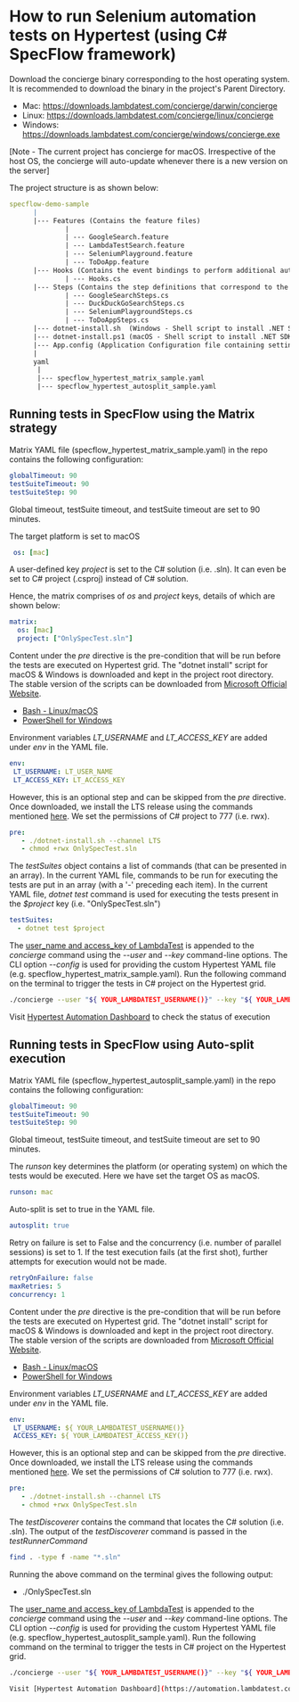 # How to run Selenium automation tests on Hypertest (using C# SpecFlow framework)

Download the concierge binary corresponding to the host operating system. It is recommended to download the binary in the project's Parent Directory.

* Mac: https://downloads.lambdatest.com/concierge/darwin/concierge
* Linux: https://downloads.lambdatest.com/concierge/linux/concierge
* Windows: https://downloads.lambdatest.com/concierge/windows/concierge.exe

[Note - The current project has concierge for macOS. Irrespective of the host OS, the concierge will auto-update whenever there is a new version on the server]

The project structure is as shown below:

```yaml
specflow-demo-sample
      |
      |--- Features (Contains the feature files)
              |
              | --- GoogleSearch.feature
              | --- LambdaTestSearch.feature
              | --- SeleniumPlayground.feature
              | --- ToDoApp.feature
      |--- Hooks (Contains the event bindings to perform additional automation logic)
              | --- Hooks.cs
      |--- Steps (Contains the step definitions that correspond to the feature files)
              | --- GoogleSearchSteps.cs
              | --- DuckDuckGoSearchSteps.cs
              | --- SeleniumPlaygroundSteps.cs
              | --- ToDoAppSteps.cs
      |--- dotnet-install.sh  (Windows - Shell script to install .NET SDK, including .NET CLI & shared runtime)
      |--- dotnet-install.ps1 (macOS - Shell script to install .NET SDK, including .NET CLI & shared runtime)
      |--- App.config (Application Configuration file containing settings specific to the app)
      |
      yaml
       |
       |--- specflow_hypertest_matrix_sample.yaml
       |--- specflow_hypertest_autosplit_sample.yaml
```

## Running tests in SpecFlow using the Matrix strategy

Matrix YAML file (specflow_hypertest_matrix_sample.yaml) in the repo contains the following configuration:

```yaml
globalTimeout: 90
testSuiteTimeout: 90
testSuiteStep: 90
```

Global timeout, testSuite timeout, and testSuite timeout are set to 90 minutes.

The target platform is set to macOS

```yaml
 os: [mac]
```

A user-defined key *project* is set to the C#
 solution  (i.e. .sln). It can even be set to C# project (.csproj) instead of C# solution.

Hence, the matrix comprises of *os* and *project* keys, details of which are shown below:

```yaml
matrix:
  os: [mac]
  project: ["OnlySpecTest.sln"]
```

Content under the *pre* directive is the pre-condition that will be run before the tests are executed on Hypertest grid. The "dotnet install" script for macOS & Windows is downloaded and kept in the project root directory. The stable version of the scripts can be downloaded from [Microsoft Official Website](https://docs.microsoft.com/en-us/dotnet/core/tools/dotnet-install-script).

* [Bash - Linux/macOS](https://dot.net/v1/dotnet-install.sh)
* [PowerShell for Windows](https://dot.net/v1/dotnet-install.ps1)

Environment variables *LT_USERNAME* and *LT_ACCESS_KEY* are added under *env* in the YAML file.

```yaml
env:
 LT_USERNAME: LT_USER_NAME
 LT_ACCESS_KEY: LT_ACCESS_KEY
```

However, this is an optional step and can be skipped from the *pre* directive. Once downloaded, we install the LTS release using the commands mentioned [here](https://docs.microsoft.com/en-us/dotnet/core/tools/dotnet-install-script#examples). We set the permissions of C# project to 777 (i.e. rwx).

```yaml
pre:
   - ./dotnet-install.sh --channel LTS
   - chmod +rwx OnlySpecTest.sln
```

The *testSuites* object contains a list of commands (that can be presented in an array). In the current YAML file, commands to be run for executing the tests are put in an array (with a '-' preceding each item). In the current YAML file, *dotnet test* command is used for executing the tests present in the *$project* key (i.e. "OnlySpecTest.sln")

```yaml
testSuites:
  - dotnet test $project
```

The [user_name and access_key of LambdaTest](https://accounts.lambdatest.com/detail/profile) is appended to the *concierge* command using the *--user* and *--key* command-line options. The CLI option *--config* is used for providing the custom Hypertest YAML file (e.g. specflow_hypertest_matrix_sample.yaml). Run the following command on the terminal to trigger the tests in C# project on the Hypertest grid.

```bash
./concierge --user "${ YOUR_LAMBDATEST_USERNAME()}" --key "${ YOUR_LAMBDATEST_ACCESS_KEY()}" --config specflow_hypertest_matrix_sample.yaml --verbose
```

Visit [Hypertest Automation Dashboard](https://automation.lambdatest.com/hypertest) to check the status of execution

## Running tests in SpecFlow using Auto-split execution

Matrix YAML file (specflow_hypertest_autosplit_sample.yaml) in the repo contains the following configuration:

```yaml
globalTimeout: 90
testSuiteTimeout: 90
testSuiteStep: 90
```

Global timeout, testSuite timeout, and testSuite timeout are set to 90 minutes.

The *runson* key determines the platform (or operating system) on which the tests would be executed. Here we have set the target OS as macOS.

```yaml
runson: mac
```

Auto-split is set to true in the YAML file.

```yaml
autosplit: true
```

Retry on failure is set to False and the concurrency (i.e. number of parallel sessions) is set to 1. If the test execution fails (at the first shot), further attempts for execution would not be made.

```yaml
retryOnFailure: false
maxRetries: 5
concurrency: 1
```

Content under the *pre* directive is the pre-condition that will be run before the tests are executed on Hypertest grid.
The "dotnet install" script for macOS & Windows is downloaded and kept in the project root directory. The stable version of the scripts are downloaded from [Microsoft Official Website](https://docs.microsoft.com/en-us/dotnet/core/tools/dotnet-install-script).

* [Bash - Linux/macOS](https://dot.net/v1/dotnet-install.sh)
* [PowerShell for Windows](https://dot.net/v1/dotnet-install.ps1)

Environment variables *LT_USERNAME* and *LT_ACCESS_KEY* are added under *env* in the YAML file.

```yaml
env:
 LT_USERNAME: ${ YOUR_LAMBDATEST_USERNAME()}
 ACCESS_KEY: ${ YOUR_LAMBDATEST_ACCESS_KEY()}
```

However, this is an optional step and can be skipped from the *pre* directive. Once downloaded, we install the LTS release using the commands mentioned [here](https://docs.microsoft.com/en-us/dotnet/core/tools/dotnet-install-script#examples). We set the permissions of C# solution to 777 (i.e. rwx).

```yaml
pre:
   - ./dotnet-install.sh --channel LTS
   - chmod +rwx OnlySpecTest.sln
```

The *testDiscoverer* contains the command that locates the C# solution (i.e. .sln). The output of the *testDiscoverer* command is passed in the *testRunnerCommand*

```bash
find . -type f -name "*.sln"
```

Running the above command on the terminal gives the following output:

* ./OnlySpecTest.sln

The [user_name and access_key of LambdaTest](https://accounts.lambdatest.com/detail/profile) is appended to the *concierge* command using the *--user* and *--key* command-line options. The CLI option *--config* is used for providing the custom Hypertest YAML file (e.g. specflow_hypertest_autosplit_sample.yaml). Run the following command on the terminal to trigger the tests in C# project on the Hypertest grid.

```bash
./concierge --user "${ YOUR_LAMBDATEST_USERNAME()}" --key "${ YOUR_LAMBDATEST_ACCESS_KEY()}" --config specflow_hypertest_autosplit_sample.yaml --verbose

Visit [Hypertest Automation Dashboard](https://automation.lambdatest.com/hypertest) to check the status of execution
